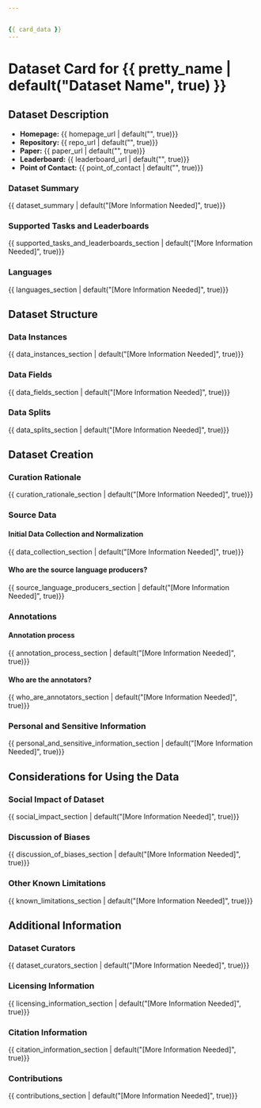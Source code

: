 ```yaml
---


{{ card_data }}
---
```


# Dataset Card for {{ pretty_name | default("Dataset Name", true) }}

## Dataset Description

- **Homepage:** {{ homepage_url | default("", true)}}
- **Repository:** {{ repo_url | default("", true)}}
- **Paper:** {{ paper_url | default("", true)}}
- **Leaderboard:** {{ leaderboard_url | default("", true)}}
- **Point of Contact:** {{ point_of_contact | default("", true)}}

### Dataset Summary

{{ dataset_summary | default("[More Information Needed]", true)}}

### Supported Tasks and Leaderboards

{{ supported_tasks_and_leaderboards_section | default("[More Information Needed]", true)}}

### Languages

{{ languages_section | default("[More Information Needed]", true)}}

## Dataset Structure

### Data Instances

{{ data_instances_section | default("[More Information Needed]", true)}}

### Data Fields

{{ data_fields_section | default("[More Information Needed]", true)}}

### Data Splits

{{ data_splits_section | default("[More Information Needed]", true)}}

## Dataset Creation

### Curation Rationale

{{ curation_rationale_section | default("[More Information Needed]", true)}}

### Source Data

#### Initial Data Collection and Normalization

{{ data_collection_section | default("[More Information Needed]", true)}}

#### Who are the source language producers?

{{ source_language_producers_section | default("[More Information Needed]", true)}}

### Annotations

#### Annotation process

{{ annotation_process_section | default("[More Information Needed]", true)}}

#### Who are the annotators?

{{ who_are_annotators_section | default("[More Information Needed]", true)}}

### Personal and Sensitive Information

{{ personal_and_sensitive_information_section | default("[More Information Needed]", true)}}

## Considerations for Using the Data

### Social Impact of Dataset

{{ social_impact_section | default("[More Information Needed]", true)}}

### Discussion of Biases

{{ discussion_of_biases_section | default("[More Information Needed]", true)}}

### Other Known Limitations

{{ known_limitations_section | default("[More Information Needed]", true)}}

## Additional Information

### Dataset Curators

{{ dataset_curators_section | default("[More Information Needed]", true)}}

### Licensing Information

{{ licensing_information_section | default("[More Information Needed]", true)}}

### Citation Information

{{ citation_information_section | default("[More Information Needed]", true)}}

### Contributions

{{ contributions_section | default("[More Information Needed]", true)}}
